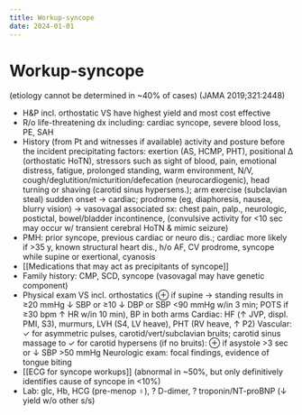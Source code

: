 ```yaml
---
title: Workup-syncope
date: 2024-01-01
---
```


# Workup-syncope

(etiology cannot be determined in ~40% of cases) (JAMA 2019;321:2448)

- H&P incl. orthostatic VS have highest yield and most cost effective
- R/o life-threatening dx including: cardiac syncope, severe blood loss, PE, SAH
- History (from Pt and witnesses if available)
  activity and posture before the incident
  precipitating factors: exertion (AS, HCMP, PHT), positional ∆ (orthostatic HoTN), stressors such as sight of blood, pain, emotional distress, fatigue, prolonged standing, warm environment, N/V, cough/deglutition/micturition/defecation (neurocardiogenic), head turning or shaving (carotid sinus hypersens.); arm exercise (subclavian steal)
  sudden onset → cardiac; prodrome (eg, diaphoresis, nausea, blurry vision) → vasovagal
  associated sx: chest pain, palp., neurologic, postictal, bowel/bladder incontinence, (convulsive activity for <10 sec may occur w/ transient cerebral HoTN & mimic seizure)
- PMH: prior syncope, previous cardiac or neuro dis.; cardiac more likely if >35 y, known structural heart dis., h/o AF, CV prodrome, syncope while supine or exertional, cyanosis
- [[Medications that may act as precipitants of syncope]]
- Family history: CMP, SCD, syncope (vasovagal may have genetic component)
- Physical exam
  VS incl. orthostatics (⊕ if supine → standing results in ≥20 mmHg ↓ SBP or ≥10 ↓ DBP or SBP <90 mmHg w/in 3 min; POTS if ≥30 bpm ↑ HR w/in 10 min), BP in both arms
  Cardiac: HF (↑ JVP, displ. PMI, S3), murmurs, LVH (S4, LV heave), PHT (RV heave, ↑ P2)
  Vascular: ✓ for asymmetric pulses, carotid/vert/subclavian bruits; carotid sinus massage to ✓ for carotid hypersens (if no bruits): ⊕ if asystole >3 sec or ↓ SBP >50 mmHg
  Neurologic exam: focal findings, evidence of tongue biting
- [[ECG for syncope workups]] (abnormal in ~50%, but only definitively identifies cause of syncope in <10%)
- Lab: glc, Hb, HCG (pre-menop ♀), ? D-dimer, ? troponin/NT-proBNP (↓ yield w/o other s/s)
